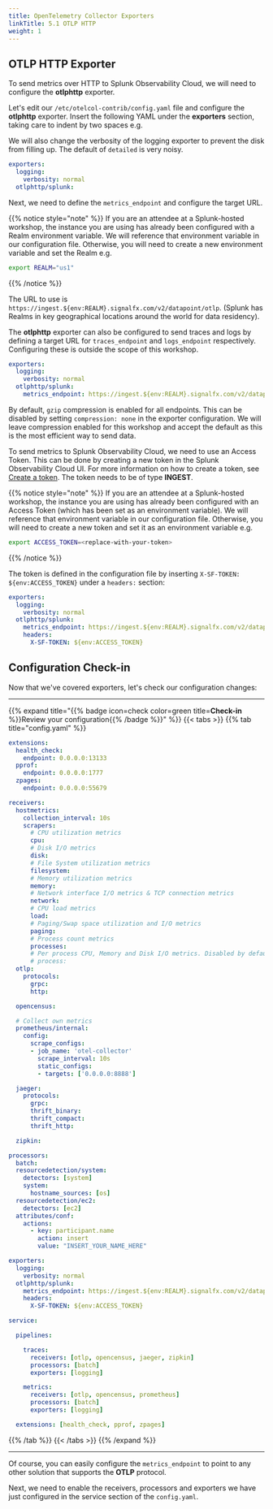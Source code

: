 ```yaml
---
title: OpenTelemetry Collector Exporters
linkTitle: 5.1 OTLP HTTP
weight: 1
---
```


## OTLP HTTP Exporter

To send metrics over HTTP to Splunk Observability Cloud, we will need to configure the **otlphttp** exporter.

Let's edit our `/etc/otelcol-contrib/config.yaml` file and configure the **otlphttp** exporter. Insert the following YAML under the **exporters** section, taking care to indent by two spaces e.g.

We will also change the verbosity of the logging exporter to prevent the disk from filling up. The default of `detailed` is very noisy.

```yaml {hl_lines="3-4"}
exporters:
  logging:
    verbosity: normal
  otlphttp/splunk:
```

Next, we need to define the `metrics_endpoint` and configure the target URL.

{{% notice style="note" %}}
If you are an attendee at a Splunk-hosted workshop, the instance you are using has already been configured with a Realm environment variable. We will reference that environment variable in our configuration file. Otherwise, you will need to create a new environment variable and set the Realm e.g.

``` bash
export REALM="us1"
```

{{% /notice %}}

The URL to use is `https://ingest.${env:REALM}.signalfx.com/v2/datapoint/otlp`. (Splunk has Realms in key geographical locations around the world for data residency).

The **otlphttp** exporter can also be configured to send traces and logs by defining a target URL for `traces_endpoint` and `logs_endpoint` respectively. Configuring these is outside the scope of this workshop.

```yaml {hl_lines="5"}
exporters:
  logging:
    verbosity: normal
  otlphttp/splunk:
    metrics_endpoint: https://ingest.${env:REALM}.signalfx.com/v2/datapoint/otlp
```

By default, `gzip` compression is enabled for all endpoints. This can be disabled by setting `compression: none` in the exporter configuration. We will leave compression enabled for this workshop and accept the default as this is the most efficient way to send data.

To send metrics to Splunk Observability Cloud, we need to use an Access Token. This can be done by creating a new token in the Splunk Observability Cloud UI. For more information on how to create a token, see [Create a token](https://docs.splunk.com/Observability/admin/authentication-tokens/org-tokens.html). The token needs to be of type **INGEST**.

{{% notice style="note" %}}
If you are an attendee at a Splunk-hosted workshop, the instance you are using has already been configured with an Access Token (which has been set as an environment variable). We will reference that environment variable in our configuration file. Otherwise, you will need to create a new token and set it as an environment variable e.g.

``` bash
export ACCESS_TOKEN=<replace-with-your-token>
```

{{% /notice %}}

The token is defined in the configuration file by inserting `X-SF-TOKEN: ${env:ACCESS_TOKEN}` under a `headers:` section:

```yaml {hl_lines="6-8"}
exporters:
  logging:
    verbosity: normal
  otlphttp/splunk:
    metrics_endpoint: https://ingest.${env:REALM}.signalfx.com/v2/datapoint/otlp
    headers:
      X-SF-TOKEN: ${env:ACCESS_TOKEN}
```

## Configuration Check-in

Now that we've covered exporters, let's check our configuration changes:

---

{{% expand title="{{% badge icon=check color=green title=**Check-in** %}}Review your configuration{{% /badge %}}" %}}
{{< tabs >}}
{{% tab title="config.yaml" %}}

```yaml {lineNos="table" wrap="true" hl_lines="72-76"}
extensions:
  health_check:
    endpoint: 0.0.0.0:13133
  pprof:
    endpoint: 0.0.0.0:1777
  zpages:
    endpoint: 0.0.0.0:55679

receivers:
  hostmetrics:
    collection_interval: 10s
    scrapers:
      # CPU utilization metrics
      cpu:
      # Disk I/O metrics
      disk:
      # File System utilization metrics
      filesystem:
      # Memory utilization metrics
      memory:
      # Network interface I/O metrics & TCP connection metrics
      network:
      # CPU load metrics
      load:
      # Paging/Swap space utilization and I/O metrics
      paging:
      # Process count metrics
      processes:
      # Per process CPU, Memory and Disk I/O metrics. Disabled by default.
      # process:
  otlp:
    protocols:
      grpc:
      http:

  opencensus:

  # Collect own metrics
  prometheus/internal:
    config:
      scrape_configs:
      - job_name: 'otel-collector'
        scrape_interval: 10s
        static_configs:
        - targets: ['0.0.0.0:8888']

  jaeger:
    protocols:
      grpc:
      thrift_binary:
      thrift_compact:
      thrift_http:

  zipkin:

processors:
  batch:
  resourcedetection/system:
    detectors: [system]
    system:
      hostname_sources: [os]
  resourcedetection/ec2:
    detectors: [ec2]
  attributes/conf:
    actions:
      - key: participant.name
        action: insert
        value: "INSERT_YOUR_NAME_HERE"

exporters:
  logging:
    verbosity: normal
  otlphttp/splunk:
    metrics_endpoint: https://ingest.${env:REALM}.signalfx.com/v2/datapoint/otlp
    headers:
      X-SF-TOKEN: ${env:ACCESS_TOKEN}

service:

  pipelines:

    traces:
      receivers: [otlp, opencensus, jaeger, zipkin]
      processors: [batch]
      exporters: [logging]

    metrics:
      receivers: [otlp, opencensus, prometheus]
      processors: [batch]
      exporters: [logging]

  extensions: [health_check, pprof, zpages]
```

{{% /tab %}}
{{< /tabs >}}
{{% /expand %}}

---

Of course, you can easily configure the `metrics_endpoint` to point to any other solution that supports the **OTLP** protocol.

Next, we need to enable the receivers, processors and exporters we have just configured in the service section of the `config.yaml`.
